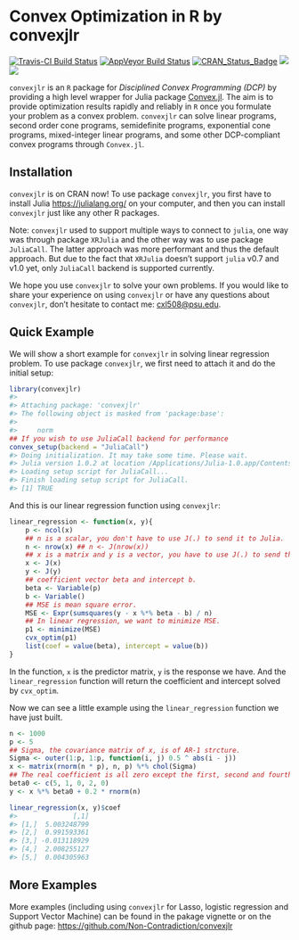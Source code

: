 
<!-- README.md is generated from README.Rmd. Please edit that file -->

# Convex Optimization in R by convexjlr

[![Travis-CI Build
Status](https://travis-ci.org/Non-Contradiction/convexjlr.svg?branch=master)](https://travis-ci.org/Non-Contradiction/convexjlr)
[![AppVeyor Build
Status](https://ci.appveyor.com/api/projects/status/github/Non-Contradiction/convexjlr?branch=master&svg=true)](https://ci.appveyor.com/project/Non-Contradiction/convexjlr)
[![CRAN\_Status\_Badge](http://www.r-pkg.org/badges/version/convexjlr)](https://cran.r-project.org/package=convexjlr)
[![](http://cranlogs.r-pkg.org/badges/convexjlr)](https://cran.r-project.org/package=convexjlr)
[![](https://cranlogs.r-pkg.org/badges/grand-total/convexjlr)](https://cran.r-project.org/package=convexjlr)

`convexjlr` is an `R` package for *Disciplined Convex Programming (DCP)*
by providing a high level wrapper for Julia package
[Convex.jl](https://github.com/JuliaOpt/Convex.jl). The aim is to
provide optimization results rapidly and reliably in `R` once you
formulate your problem as a convex problem. `convexjlr` can solve linear
programs, second order cone programs, semidefinite programs, exponential
cone programs, mixed-integer linear programs, and some other
DCP-compliant convex programs through `Convex.jl`.

## Installation

`convexjlr` is on CRAN now\! To use package `convexjlr`, you first have
to install Julia <https://julialang.org/> on your computer, and then you
can install `convexjlr` just like any other R packages.

Note: `convexjlr` used to support multiple ways to connect to `julia`,
one way was through package `XRJulia` and the other way was to use
package `JuliaCall`. The latter approach was more performant and thus
the default approach. But due to the fact that `XRJulia` doesn’t support
`julia` v0.7 and v1.0 yet, only `JuliaCall` backend is supported
currently.

We hope you use `convexjlr` to solve your own problems. If you would
like to share your experience on using `convexjlr` or have any questions
about `convexjlr`, don’t hesitate to contact me: <cxl508@psu.edu>.

## Quick Example

We will show a short example for `convexjlr` in solving linear
regression problem. To use package `convexjlr`, we first need to attach
it and do the initial setup:

``` r
library(convexjlr)
#> 
#> Attaching package: 'convexjlr'
#> The following object is masked from 'package:base':
#> 
#>     norm
## If you wish to use JuliaCall backend for performance
convex_setup(backend = "JuliaCall")
#> Doing initialization. It may take some time. Please wait.
#> Julia version 1.0.2 at location /Applications/Julia-1.0.app/Contents/Resources/julia/bin will be used.
#> Loading setup script for JuliaCall...
#> Finish loading setup script for JuliaCall.
#> [1] TRUE
```

And this is our linear regression function using `convexjlr`:

``` r
linear_regression <- function(x, y){
    p <- ncol(x)
    ## n is a scalar, you don't have to use J(.) to send it to Julia.
    n <- nrow(x) ## n <- J(nrow(x))
    ## x is a matrix and y is a vector, you have to use J(.) to send them to Julia.
    x <- J(x)
    y <- J(y)
    ## coefficient vector beta and intercept b.
    beta <- Variable(p)
    b <- Variable()
    ## MSE is mean square error.
    MSE <- Expr(sumsquares(y - x %*% beta - b) / n)
    ## In linear regression, we want to minimize MSE.
    p1 <- minimize(MSE)
    cvx_optim(p1)
    list(coef = value(beta), intercept = value(b))
}
```

In the function, `x` is the predictor matrix, `y` is the response we
have. And the `linear_regression` function will return the coefficient
and intercept solved by `cvx_optim`.

Now we can see a little example using the `linear_regression` function
we have just built.

``` r
n <- 1000
p <- 5
## Sigma, the covariance matrix of x, is of AR-1 strcture.
Sigma <- outer(1:p, 1:p, function(i, j) 0.5 ^ abs(i - j))
x <- matrix(rnorm(n * p), n, p) %*% chol(Sigma)
## The real coefficient is all zero except the first, second and fourth elements.
beta0 <- c(5, 1, 0, 2, 0)
y <- x %*% beta0 + 0.2 * rnorm(n)

linear_regression(x, y)$coef
#>              [,1]
#> [1,]  5.003248799
#> [2,]  0.991593361
#> [3,] -0.013118929
#> [4,]  2.008255127
#> [5,]  0.004305963
```

## More Examples

More examples (including using `convexjlr` for Lasso, logistic
regression and Support Vector Machine) can be found in the pakage
vignette or on the github page:
<https://github.com/Non-Contradiction/convexjlr>

